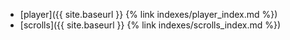 - [player]({{ site.baseurl }} {% link indexes/player_index.md %})
- [scrolls]({{ site.baseurl }} {% link indexes/scrolls_index.md %})
